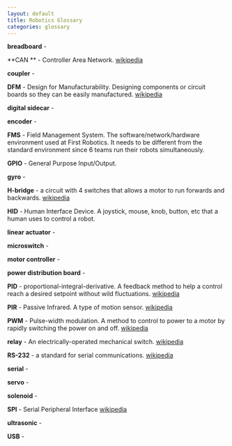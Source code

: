 ```yaml
---
layout: default
title: Robotics Glossary
categories: glossary
---
```


**breadboard** -

**CAN ** - Controller Area Network. [wikipedia](http://en.wikipedia.org/wiki/Controller_area_network)

**coupler** -

**DFM** - Design for Manufacturability.  Designing components or circuit boards so they can be easily manufactured.  [wikipedia](http://en.wikipedia.org/wiki/Design_for_manufacturability)

**digital sidecar** -

**encoder** -

**FMS** - Field Management System.  The software/network/hardware environment used at First Robotics.  It needs to be different from the standard environment since 6 teams run their robots simultaneously.

**GPIO** - General Purpose Input/Output.

**gyro** -

**H-bridge** - a circuit with 4 switches that allows a motor to run forwards and backwards. [wikipedia](http://en.wikipedia.org/wiki/H_bridge)

**HID** - Human Interface Device.  A joystick, mouse, knob, button, etc that a human uses to control a robot.

**linear actuator** -

**microswitch** -

**motor controller** -

**power distribution board** -

**PID** - proportional-integral-derivative.  A feedback method to help a control reach a desired setpoint without wild fluctuations.  [wikipedia](http://en.wikipedia.org/wiki/PID_controller)

**PIR** - Passive Infrared. A type of motion sensor. [wikipedia](http://en.wikipedia.org/wiki/Passive_infrared_sensor)

**PWM** - Pulse-width modulation. A method to control to power to a motor by rapidly switching the power on and off.  [wikipedia](http://en.wikipedia.org/wiki/Pulse-width_modulation)

**relay** - An electrically-operated mechanical switch.  [wikipedia](http://en.wikipedia.org/wiki/Relay)

**RS-232** - a standard for serial communications. [wikipedia](http://en.wikipedia.org/wiki/RS-232)

**serial** -

**servo** -

**solenoid** -

**SPI** - Serial Peripheral Interface [wikipedia](http://en.wikipedia.org/wiki/Serial_Peripheral_Interface_Bus)

**ultrasonic** -

**USB** -

